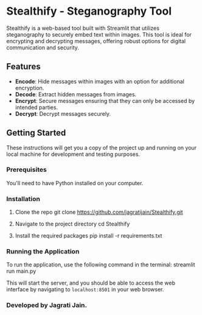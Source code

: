 # Stealthify - Steganography Tool

Stealthify is a web-based tool built with Streamlit that utilizes steganography to securely embed text within images. This tool is ideal for encrypting and decrypting messages, offering robust options for digital communication and security.

## Features

- **Encode**: Hide messages within images with an option for additional encryption.
- **Decode**: Extract hidden messages from images.
- **Encrypt**: Secure messages ensuring that they can only be accessed by intended parties.
- **Decrypt**: Decrypt messages securely.

## Getting Started

These instructions will get you a copy of the project up and running on your local machine for development and testing purposes.

### Prerequisites

You'll need to have Python installed on your computer. 

### Installation

1. Clone the repo
git clone https://github.com/jagratijain/Stealthify.git

2. Navigate to the project directory
cd Stealthify

3. Install the required packages
pip install -r requirements.txt

### Running the Application

To run the application, use the following command in the terminal:
streamlit run main.py

This will start the server, and you should be able to access the web interface by navigating to `localhost:8501` in your web browser.

### Developed by Jagrati Jain.